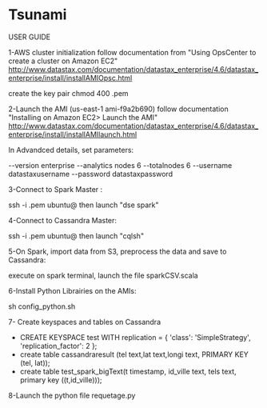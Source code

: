 # Tsunami

USER GUIDE

1-AWS cluster initialization
follow documentation from "Using OpsCenter to create a cluster on Amazon EC2"
http://www.datastax.com/documentation/datastax_enterprise/4.6/datastax_enterprise/install/installAMIOpsc.html

create the key pair 
chmod 400 <my-key-pair>.pem


2-Launch the AMI (us-east-1	ami-f9a2b690)
follow documentation "Installing on Amazon EC2> Launch the AMI"
http://www.datastax.com/documentation/datastax_enterprise/4.6/datastax_enterprise/install/installAMIlaunch.html

In Advandced details, set parameters:


--version enterprise
--analytics nodes 6
--totalnodes 6
--username datastaxusername
--password datastaxpassword

3-Connect to Spark Master :


ssh -i <my-key-pair>.pem ubuntu@<ip-master> then launch "dse spark"

4-Connect to Cassandra Master:


ssh -i <my-key-pair>.pem ubuntu@<ip-master> then launch "cqlsh"

5-On Spark, import data from S3, preprocess the data and save to Cassandra:


execute on spark terminal, launch the file sparkCSV.scala

6-Install Python Librairies on the AMIs:


sh config_python.sh

7- Create keyspaces and tables on Cassandra


- CREATE KEYSPACE test WITH replication = {   'class': 'SimpleStrategy',   'replication_factor': 2 };
- create table cassandraresult (tel text,lat text,longi text, PRIMARY KEY (tel, lat));
- create table test_spark_bigText(t timestamp, id_ville text, tels text, primary key ((t,id_ville)));

8-Launch the python file requetage.py


